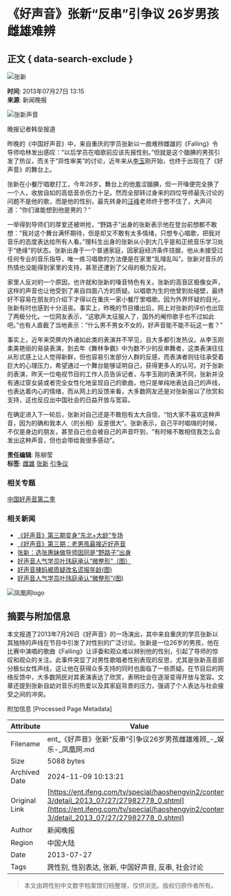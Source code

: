 # 《好声音》张新“反串”引争议 26岁男孩雌雄难辨

## 正文 { data-search-exclude }


![张新](https://dolphin.deliver.ifeng.com/c?z=ifeng&la=0&si=2&ci=23&cg=22&c=29&or=232&l=744&bg=744&b=742&u=https://y0.ifengimg.com/34c4a1d78882290c/2012/0528/1x1.gif)

**时间**: 2013年07月27日 13:15  
**来源**: 新闻晚报  

![张新声音](http://y1.ifengimg.com/56e240729422557a/2013/0727/rdn_51f35753cfd6c.jpg)

晚报记者韩垒报道

昨晚的《中国好声音》中，来自重庆的学员张新以一曲难辨雌雄的《Falling》令导师哈林发出感叹：“以后学员在唱歌前应该先报性别。”但就是这个腼腆的男孩引发了热议，而关于“异性审美”的讨论，近年来从[李玉](http://app.ent.ifeng.com/star/1534)刚开始，也终于出现在了《好声音》的舞台上。

张新在小餐厅唱歌打工，今年26岁。舞台上的他羞涩腼腆，但一开嗓便完全换了一个人，收放自如的高低音杀伤力十足。然而全部转过身来的四位导师最先讨论的问题不是他的歌，而是他的性别，最先转身的[汪峰](http://app.ent.ifeng.com/star/2609)老师终于憋不住了，大声问道：“你们谁能想到他是男的？”

一举得到导师们的厚爱还被哄抢，“野路子”出身的张新表示他在登台前想都不敢想：“我对这个舞台满怀期待，但是却又不敢有太多情绪，只想专心唱歌，把我对音乐的态度表达给所有人看。”理科生出身的张新从小到大几乎是和正统音乐学习处于“绝缘”的状态。张新出身于一个普通家庭，因家庭经济条件拮据，他从未接受过任何专业的音乐指导，唯一练习唱歌的方法便是在家里“乱嚎乱叫”。张新对音乐的热情也没能得到家里的支持，甚至还遭到了父母的极力反对。

家里人反对的一个原因，也许就和张新的嗓音特色有关。张新的高音区极像女声，这样的声音也让他受到了来自四面八方的质疑。以唱歌为生的他曾到处碰壁，最终好不容易在朋友的介绍下才得以在重庆一家小餐厅里唱歌。因为外界怀疑的目光，张新有时也感到十分沮丧。事实上，昨晚的节目播出后，网上对张新的评价也出现了两极分化。一位网友表示，“这歌声太征服人了，国外的阉伶歌手也不过如此吧。”也有人直截了当地表示：“什么男不男女不女的，好声音能不能不玩这一套？”

事实上，近年来荧屏内外诸如此类的表演并不罕见，且大多都引发热议。从李玉刚柔美艳丽的易装表演，到去年《舞林争霸》中为数不少的反串舞者，这类表演往往从形式感上让人觉得新鲜，但也容易引发部分人群的反感，而表演者则往往承受着巨大的心理压力，希望通过一个舞台能够证明自己，获得更多人的认可。对于张新的表演，昨天一位电视节目的工作人员告诉记者，与李玉刚的表演不同，张新并没有通过穿女装或者完全女性化地呈现自己的歌曲，他只是单纯地表达自己的声线，也表达着内心的情绪，而从网上的反馈来看，大多数网友还是对张新报以了欣赏和支持，这也反应出中国社会的日益开放与宽容。

在确定进入下一轮后，张新对自己还是不敢抱有太大自信，“怕大家不喜欢这种声音，因为的确和我本人（的长相）反差很大”。张新表示，自己平时唱嗨的时候，不仅是身边的朋友，甚至自己也会被自己的声音吓到，“有时候不敢相信我怎么会发出这种声音，但也会带给我很多感动”。

**责任编辑**: 陈柳莹  
**标签**: [雌雄](http://search.ifeng.com/sofeng/search.action?c=1&q=%E9%9B%8C%E9%9B%84) [张新](http://search.ifeng.com/sofeng/search.action?c=1&q=%E5%BC%A0%E6%96%B0) [引争议](http://search.ifeng.com/sofeng/search.action?c=1&q=%E5%BC%95%E4%BA%89%E8%AE%AE)

### 相关专题
[中国好声音第二季](http://ent.ifeng.com/tv/special/haoshengyin2/)

### 相关新闻
- [《好声音》第三期变身“东北+大龄”专场](http://ent.ifeng.com/tv/special/haoshengyin2/content-3/detail_2013_07/27/27978267_0.shtml?_from_ralated)
- [《好声音》第三期：老男孩最接近好声音](http://ent.ifeng.com/tv/special/haoshengyin2/jiexi/detail_2013_07/27/27973791_0.shtml?_from_ralated)
- [张新：选张惠妹做导师因同是“野路子”出身](http://ent.ifeng.com/tv/special/haoshengyin2/content-3/detail_2013_07/27/27973295_0.shtml)
- [好声音人气学员叶玮庭承认“微整形”（图）](http://ent.ifeng.com/tv/special/haoshengyin2/content-3/detail_2013_07/27/27968692_0.shtml)
- [好声音辣妈被质疑改名谎报年龄(图)](http://ent.ifeng.com/tv/special/haoshengyin2/content-3/detail_2013_07/27/27968691_0.shtml)
- [好声音人气学员叶玮庭承认“微整形”(图)](http://ent.ifeng.com/tv/special/haoshengyin2/content-3/detail_2013_07/26/27959655_0.shtml)

![凤凰网logo](http://img.ifeng.com/page/Logo.gif)

## 摘要与附加信息

<!-- tcd_abstract -->
本文报道了2013年7月26日《好声音》的一场演出，其中来自重庆的学员张新以其独特的声线在节目中引发了对性别的广泛讨论。张新是一位26岁的男孩，他在比赛中演唱的歌曲《Falling》让评委和观众难以辨别他的性别，引起了导师的惊叹和观众的关注。此事件突显了对男性歌唱者性别表现的反思，尤其是张新高音部分极似女性声线，这让他在获得众多支持的同时也面临了一些质疑。在节目后的网络反馈中，大多数网民对其表演表达了欣赏，表明社会在逐渐变得开放与宽容。文章还提到张新自幼对音乐的热爱以及其家庭背景的压力，强调了个人表达与社会接受之间的冲突。
<!-- tcd_abstract_end -->

附加信息 [Processed Page Metadata]

| Attribute       | Value                                  |
|-----------------|----------------------------------------|
| Filename        | ent_《好声音》张新“反串”引争议26岁男孩雌雄难辨_-_娱乐-_凤凰网.md                             |
| Size            | 5088 bytes                           |
| Archived Date   | 2024-11-09 10:13:21                             |
| Original Link   | [https://ent.ifeng.com/tv/special/haoshengyin2/content-3/detail_2013_07/27/27982778_0.shtml](https://ent.ifeng.com/tv/special/haoshengyin2/content-3/detail_2013_07/27/27982778_0.shtml)                       |
| Author          | 新闻晚报                               |
| Region          | 中国大陆                               |
| Date            | 2013-07-27                                 |
| Tags            | 跨性别, 性别表达, 张新, 中国好声音, 反串, 社会讨论                                 |
>
> 本文由跨性别中文数字档案馆归档整理，仅供浏览。版权归原作者所有。
>